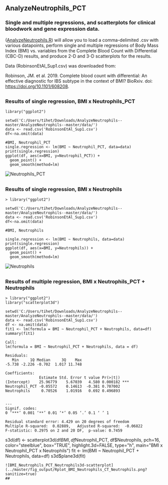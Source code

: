 ## AnalyzeNeutrophils_PCT

### Single and multiple regressions, and scatterplots for clinical bloodwork and gene expression data.
([AnalyzeNeutrophils.R](../master/AnalyzeNeutrophils.R)) will allow you to load a comma-delimited .csv with various datapoints, perform single and multiple regressions of Body Mass Index (BMI) vs. variables from the Complete Blood Count with Differential (CBC-D) results, and produce 2-D and 3-D scatterplots for the results. 

Data (RobinsonEtAl_Sup1.csv) was downloaded from: 

Robinson, JM. et al. 2019. Complete blood count with differential: An effective diagnostic for IBS subtype in the context of BMI? BioRxiv. doi: https://doi.org/10.1101/608208.

##
### Results of single regression, BMI x Neutrophils_PCT
```
library("ggplot2")

setwd('C:/Users/tihet/Downloads/AnalyzeNeutrophils--master/AnalyzeNeutrophils--master/data/')
data <- read.csv('RobinsonEtAl_Sup1.csv')
df<-na.omit(data)

#BMI, Neutrophil_PCT
single.regression <- lm(BMI ~ Neutrophil_PCT, data=data)
print(single.regression)
ggplot(df, aes(x=BMI, y=Neutrophil_PCT)) +
  geom_point() +    
  geom_smooth(method=lm) 
```
![Neutrophils_PCT](../master/fig_output/RplotNeutrophils_PCT.png?sanitize=true)
##
### Results of single regression, BMI x Neutrophils
```
> library("ggplot2")

setwd('C:/Users/tihet/Downloads/AnalyzeNeutrophils--master/AnalyzeNeutrophils--master/data/')
data <- read.csv('RobinsonEtAl_Sup1.csv')
df<-na.omit(data)

#BMI, Neutrophils

single.regression <- lm(BMI ~ Neutrophils, data=data)
print(single.regression)
ggplot(df, aes(x=BMI, y=Neutrophils)) +
  geom_point() +    
  geom_smooth(method=lm)  

```

![Neutrophils](../master/fig_output/RplotNeutrophils.png?sanitize=true)
##
##
### Results of multiple regression, BMI x Neutrophils_PCT + Neutrophils
```
> library("ggplot2")
library("scatterplot3d")

setwd('C:/Users/tihet/Downloads/AnalyzeNeutrophils--master/AnalyzeNeutrophils--master/data/')
data <- read.csv('RobinsonEtAl_Sup1.csv')
df <- na.omit(data)
fit1 <- lm(formula = BMI ~ Neutrophil_PCT + Neutrophils, data=df)
summary(fit1)

Call:
lm(formula = BMI ~ Neutrophil_PCT + Neutrophils, data = df)

Residuals:
   Min     1Q Median     3Q    Max 
-5.738 -2.226 -0.702  1.017 11.748 

Coefficients:
               Estimate Std. Error t value Pr(>|t|)    
(Intercept)    25.96779    5.67039   4.580 0.000182 ***
Neutrophil_PCT -0.05572    0.14613  -0.381 0.707002    
Neutrophils     0.70526    1.01916   0.692 0.496893    


---
Signif. codes:  
0 ‘***’ 0.001 ‘**’ 0.01 ‘*’ 0.05 ‘.’ 0.1 ‘ ’ 1

Residual standard error: 4.429 on 20 degrees of freedom
Multiple R-squared:  0.02889,	Adjusted R-squared:  -0.06822 
F-statistic: 0.2975 on 2 and 20 DF,  p-value: 0.7459

```
s3d(df) <- scatterplot3d(df$BMI, df$Neutrophil_PCT, df$Neutrophils,  pch=16, color="steelblue", box="TRUE", highlight.3d=FALSE, type="h", main="BMI x Neutrophil_PCT x Neutrophils")
fit <- lm(BMI ~ Neutrophil_PCT + Neutrophils, data=df)
s3d$plane3d(fit)
```
![BMI_Neutrophils_PCT_Neutrophils3d-scatterplot](../master/fig_output/Rplot_BMI_Neutrophils_CT_Neutrophils.png?sanitize=true)
##
